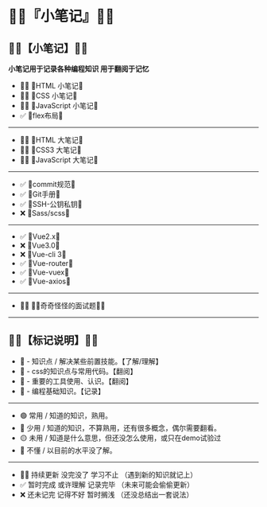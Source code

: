 # 🐱‍💻『小笔记』🐱‍💻



## 🐱‍👤【小笔记】🐱‍👤
**小笔记用于记录各种编程知识 用于翻阅于记忆**  

- 🐱‍🏍 🍇HTML 小笔记🍇
- 🐱‍🏍 🍇CSS 小笔记🍇
- 🐱‍🏍 🍇JavaScript 小笔记🍇
- ✅ 🍇flex布局🍇
---
- 🐱‍🏍 🍓HTML 大笔记🍓
- 🐱‍🏍 🍓CSS3 大笔记🍓
- 🐱‍🏍 🍓JavaScript 大笔记🍓
---
- ✅ 🥝commit规范🥝
- ✅ 🥝Git手册🥝
- ✅ 🥝SSH-公钥私钥🥝
- ❌ 🥝Sass/scss🥝
---
- ✅ 🍉Vue2.x🍉
- ❌ 🍉Vue3.0🍉
- ❌ 🍉Vue-cli 3🍉 
- ✅ 🍉Vue-router🍉 
- ✅ 🍉Vue-vuex🍉
- ✅ 🍉Vue-axios🍉
---
- 🐱‍🏍 🐱‍👓奇奇怪怪的面试题🐱‍🐉


---

## 🐱‍👤【标记说明】🐱‍👤
- 🥝 - 知识点 / 解决某些前置技能。【了解/理解】
- 🍇 - css的知识点与常用代码。【翻阅】
- 🍉 - 重要的工具使用、认识。【翻阅】
- 🍓 - 编程基础知识。【记录】
---
- 🟢 常用 / 知道的知识，熟用。
- 🔵 少用 / 知道的知识，不算熟用，还有很多概念，偶尔需要翻看。
- 🟡 未用 / 知道是什么意思，但还没怎么使用，或只在demo试验过
- 🔴 不懂 / 以目前的水平没了解。
---
- 🐱‍🏍 持续更新 没完没了 学习不止 （遇到新的知识就记上）
- ✅ 暂时完成 或许理解 记录完毕 （未来可能会偷偷更新）
- ❌ 还未记完 记得不好 暂时搁浅 （还没总结出一套说法）